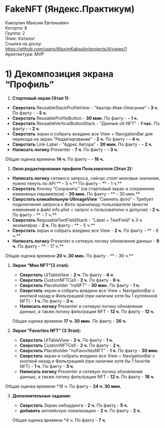 
# FakeNFT (Яндекс.Практикум)
Какоулин Максим Евгеньевич
<br /> Когорта: 8
<br /> Группа: 2
<br /> Эпик: Каталог
<br /> Ссылка на доску: https://github.com/users/MaximKakoulin/projects/4/views/1
<br /> Архитектура: MVP

# 1) Декомпозиция экрана “Профиль”

1. **Стартовый экран (Этап 1):**
- **Сверстать** ReusableStackProfileView - “Аватар-Имя-Описание” **- 3 ч.** По факту - **- 5 ч.**
- **Сверстать** ReusableProfileButton  - **30 мин.** По факту - **- 1 ч.**
- **Сверстать** ReusableVerticalButtonStack - “Данные об NFT” - **1 час.** По факту - **- 2 ч.**
- **Сверстать** экран и собрать воедино все View + NavigationBar для перехода на экран “Редактирования” - **2 ч.** По факту - **- 4 ч.**
- **Сверстать** Link-Label - “Адрес Автора” - **30 мин.** По факту - **- 2 ч.**
- **Написать логику** Presenter - **7 ч.** По факту - **- 3 ч.**

Общая оценка времени **14 ч.** По факту - **- 16 ч.**

1. **Окно редактирование профиля Пользователя (Этап 2):**
- **Написать логику** сетевого запроса, сейчас стоят моковые значения, нужно тянуть по API ** - 5 ч.** По факту - ** - 1 ч.** 
- **Сверстать** Кнопку “Сохранить” (на стартовый экран и сохранение измененых параметров)  **- 30 мин.** По факту - ** - 30 мин.** 
- **Сверстать кликабельную UIImageView** “Сменить фото” - Требует подключения запроса к Фото-хранилищу пользователя (внести изменения в файл info.plist + запрос к пользователю о допуске) **- 2 ч.** По факту - ** - 7 ч.** 
- **Сверстать** RequsableTextFieldStack - “Label + TextField” в 3-х экземлярах - **2 ч.** По факту - ** - 5 ч.** 
- **Сверстать** экран и собрать воедино все View - **2 ч.** По факту - ** - 6 ч.** 
- **Написать логику** Presenter и сетевую логику обновления данных  - **9 ч.** По факту - ** - 17 ч.** 

Общая оценка времени **20 ч. 30 мин.** По факту - ** - 36 ч.** 

1. **Экран “Мои NFT”(3 этап):**
    - **Сверстать** UITableView - **2 ч.** По факту - **4 ч.**
    - **Сверстать** CustomNFTCell - **2 ч.** По факту - **6 ч.**
    - **Сверстать** Placeholder “noNFT” - **30 мин.** По факту - **1 ч.**
    - **Сверстать** экран и собрать воедино все View + NavigationBar с кнопкой назад и Фильтрацией (при наличии хотя бы 1 купленной  NFT) - **1 ч.** По факту - **3 ч.**
    - **Написать логику** Presenter и сетевую логику обновления данных,  а также логику фильтрации NFT - **12 ч.** По факту - **12 ч.**
    
    Общая оценка времени **17 ч. 30 мин.** По факту - **26 ч.**
    
2. **Экран “Favorites NFT” (3 Этап):**  
    - **Сверстать** UITableView - **2 ч.** По факту - **1 ч.**
    - **Сверстать** CustomNFTCell - **2 ч.** По факту - **2 ч.**
    - **Сверстать** Placeholder “noFavoritesNFT” - **1 ч.** По факту - **30 мин.**
    - **Сверстать** экран и собрать воедино все View + NavigationBar с кнопкой назад и Фильтрацией (при наличии хотя бы 1 favorite  NFT) - **1 ч.** По факту - **3 ч.**
    - **Написать логику** Presenter и сетевую логику обновления данных,  а также логику фильтрации NFT - **12 ч.** По факту - **18 ч.**

Общая оценка времени **18 ч.* По факту - **24 ч. 30 мин.**

3. **Дополнительные задания:**
    - **Сверстать** Экран онбординга - **2 ч.** По факту - **5 ч.**
    - **добавить** английскую локализацию - **2 ч.** По факту - **2 ч.**
    
    Общая оценка времени **4 ч.* По факту - **7 ч.**

